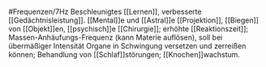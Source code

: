 #Frequenzen/7Hz
Beschleunigtes [[Lernen]], verbesserte [[Gedächtnisleistung]].
[[Mental]]e und [[Astral]]e [[Projektion]], [[Biegen]] von [[Objekt]]en, [[psychisch]]e [[Chirurgie]]; erhöhte [[Reaktionszeit]]; Massen-Anhäufungs-Frequenz (kann Materie auflösen), soll bei übermäßiger Intensität Organe in Schwingung versetzen und zerreißen können; Behandlung von [[Schlaf]]störungen; [[Knochen]]wachstum.